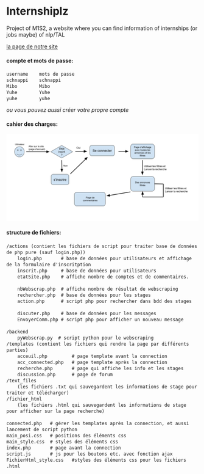# Internshiplz
Project of M1S2, a website where you can find information of internships (or jobs maybe) of nlp/TAL

[la page de notre site](http://i3l.univ-grenoble-alpes.fr/~tangyuhe/)

#### compte et mots de passe:

    username    mots de passe
    schnappi    schnappi
    Mibo        Mibo
    Yuhe        Yuhe
    yuhe        yuhe
*ou vous pouvez aussi créer votre propre compte*

#### cahier des charges:
![avatar](UML.png)

#### structure de fichiers:

    /actions (contient les fichiers de script pour traiter base de données de php pure (sauf login.php))
        login.php       # base de données pour utilisateurs et affichage de la formulaire d'inscritption
        inscrit.php     # base de données pour utilisateurs
        etatSite.php    # affiche nombre de comptes et de commentaires.

        nbWebscrap.php  # affiche nombre de résultat de webscraping
        rechercher.php  # base de données pour les stages
        action.php      # script php pour rechercher dans bdd des stages

        discuter.php    # base de données pour les messages
        EnvoyerComm.php # script php pour afficher un nouveau message

    /backend
        pyWebscrap.py  # script python pour le webscraping
    /templates (contient les fichiers qui rendre la page par différents parties)
        acceuil.php         # page template avant la connection
        acc_connected.php   # page template après la connection
        recherche.php       # page qui affiche les info et les stages
        discussion.php      # page de forum
    /text_files
        (les fichiers .txt qui sauvegardent les informations de stage pour traiter et télécharger)
    /fichier_html
        (les fichiers .html qui sauvegardent les informations de stage pour afficher sur la page recherche)

    connected.php   # gérer les templates après la connection, et aussi lancement de script python
    main_posi.css   # positions des éléments css
    main_style.css  # styles des éléments css
    index.php       # page avant la connection
    script.js       # js pour les boutons etc. avec fonction ajax
    FichierHtml_style.css   #styles des éléments css pour les fichiers .html
